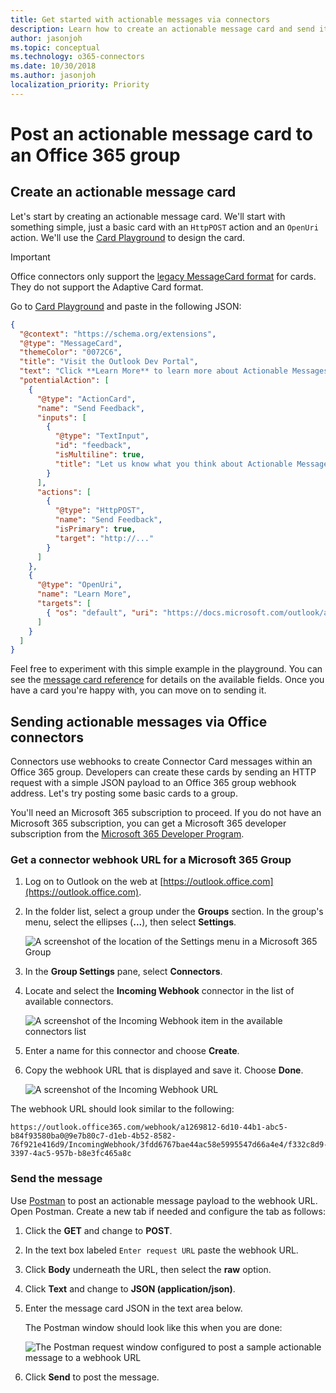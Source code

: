 ```yaml
---
title: Get started with actionable messages via connectors
description: Learn how to create an actionable message card and send it via Office connectors.
author: jasonjoh
ms.topic: conceptual
ms.technology: o365-connectors
ms.date: 10/30/2018
ms.author: jasonjoh
localization_priority: Priority
---
```


# Post an actionable message card to an Office 365 group

## Create an actionable message card

Let's start by creating an actionable message card. We'll start with something simple, just a basic card with an `HttpPOST` action and an `OpenUri` action. We'll use the [Card Playground](https://messagecardplayground.azurewebsites.net/) to design the card.

> [!IMPORTANT]
> Office connectors only support the [legacy MessageCard format](message-card-reference.md) for cards. They do not support the Adaptive Card format.

Go to [Card Playground](https://messagecardplayground.azurewebsites.net/) and paste in the following JSON:

```json
{
  "@context": "https://schema.org/extensions",
  "@type": "MessageCard",
  "themeColor": "0072C6",
  "title": "Visit the Outlook Dev Portal",
  "text": "Click **Learn More** to learn more about Actionable Messages!",
  "potentialAction": [
    {
      "@type": "ActionCard",
      "name": "Send Feedback",
      "inputs": [
        {
          "@type": "TextInput",
          "id": "feedback",
          "isMultiline": true,
          "title": "Let us know what you think about Actionable Messages"
        }
      ],
      "actions": [
        {
          "@type": "HttpPOST",
          "name": "Send Feedback",
          "isPrimary": true,
          "target": "http://..."
        }
      ]
    },
    {
      "@type": "OpenUri",
      "name": "Learn More",
      "targets": [
        { "os": "default", "uri": "https://docs.microsoft.com/outlook/actionable-messages" }
      ]
    }
  ]
}
```

Feel free to experiment with this simple example in the playground. You can see the [message card reference](message-card-reference.md) for details on the available fields. Once you have a card you're happy with, you can move on to sending it.

## Sending actionable messages via Office connectors

Connectors use webhooks to create Connector Card messages within an Office 365 group. Developers can create these cards by sending an HTTP request with a simple JSON payload to an Office 365 group webhook address. Let's try posting some basic cards to a group.

You'll need an Microsoft 365 subscription to proceed. If you do not have an Microsoft 365 subscription, you can get a Microsoft 365 developer subscription from the [Microsoft 365 Developer Program](https://developer.microsoft.com/office/dev-program).

### Get a connector webhook URL for a Microsoft 365 Group

1. Log on to Outlook on the web at [https://outlook.office.com](https://outlook.office.com).

1. In the folder list, select a group under the **Groups** section. In the group's menu, select the ellipses (**...**), then select **Settings**.

    ![A screenshot of the location of the Settings menu in a Microsoft 365 Group](images/get-started/group-menu.png)

1. In the **Group Settings** pane, select **Connectors**.

1. Locate and select the **Incoming Webhook** connector in the list of available connectors.

    ![A screenshot of the Incoming Webhook item in the available connectors list](images/get-started/incoming-webhook.png)

1. Enter a name for this connector and choose **Create**.

1. Copy the webhook URL that is displayed and save it. Choose **Done**.

    ![A screenshot of the Incoming Webhook URL](images/get-started/webhook-url.png)

The webhook URL should look similar to the following:

```http
https://outlook.office365.com/webhook/a1269812-6d10-44b1-abc5-b84f93580ba0@9e7b80c7-d1eb-4b52-8582-76f921e416d9/IncomingWebhook/3fdd6767bae44ac58e5995547d66a4e4/f332c8d9-3397-4ac5-957b-b8e3fc465a8c
```

### Send the message

Use [Postman](https://www.getpostman.com/) to post an actionable message payload to the webhook URL. Open Postman. Create a new tab if needed and configure the tab as follows:

1. Click the **GET** and change to **POST**.

2. In the text box labeled `Enter request URL` paste the webhook URL.

3. Click **Body** underneath the URL, then select the **raw** option.

4. Click **Text** and change to **JSON (application/json)**.

5. Enter the message card JSON in the text area below.

   The Postman window should look like this when you are done:

   ![The Postman request window configured to post a sample actionable message to a webhook URL](images/get-started/postman-setup.png)

6. Click **Send** to post the message.
